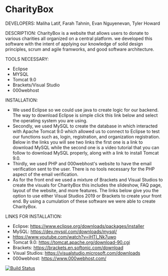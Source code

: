 # CharityBox

DEVELOPERS:
Maliha Latif, Farah Tahnin, Evan Nguyenevan, Tyler Howard

DESCRIPTION:
CharityBox is a website that allows users to donate to various charities all organized on a central
platform. we developed this software with the intent of applying our knowledge of solid
design principles, scrum and agile framworks, and good software architecture.

TOOLS NECESSARY:
* Eclipse
* MYSQL
* Tomcat 9.0
* Brackets/Visual Studio 
* 000webhost

INSTALLATION:
* We used Eclipse so we could use java to create logic for our backend. The way to download Eclipse is simple click this link below and select the operating system you are using. 
* Secondly, we used MySQL to create the database in which interacted with Apache Tomcat 9.0 which allowed us to connect to Eclipse to test our functions such as, login, registration, and organization registration. Below in the links you will see two links the first one is a link to download MySQL while the second one is a video tutorial that you can follow to download MySQL properly, along with a link to install Tomcat 9.0. 
* Thirdly, we used PHP and 000webhost's website to have the email verification sent to the user. There is no tools necessary for the PHP aspect of the email verification. 
* As for the front end we used a mixture of Brackets and Visual Studios to create the visuals for CharityBox this includes the slideshow, FAQ page, layout of the website, and more features. The links below give you the option to use either Visual Studios 2019 or Brackets to create your front end. By using a cumulation of these software we were able to create CharityBox.

LINKS FOR INSTALLATION:
* Eclipse: https://www.eclipse.org/downloads/packages/installer
* MySQL: https://dev.mysql.com/downloads/mysql/
* https://www.youtube.com/watch?v=iHTI_Nk7uwo
* Tomcat 9.0: https://tomcat.apache.org/download-90.cgi
* Brackets: https://brackets.en.softonic.com/download
* Visual Studios: https://visualstudio.microsoft.com/downloads
* 000webhost: https://www.000webhost.com/

[![Build Status](https://travis-ci.org/WSU-4110/CharityBox.svg?branch=master)](https://travis-ci.org/WSU-4110/CharityBox)
